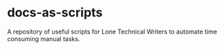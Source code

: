 # docs-as-scripts
A repository of useful scripts for Lone Technical Writers to automate time consuming manual tasks.
